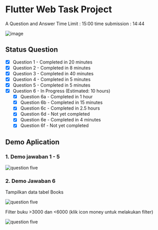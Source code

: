 # Flutter Web Task Project

A Question and Answer
Time Limit : 15:00 time submission : 14:44

![image](https://github.com/reypryma/Flutter-SQLLite/assets/36353349/8921f20c-844d-444b-b1cf-4799bb77efc3)


## Status Question
- [x] Question 1 - Completed in 20 minutes
- [X] Question 2 - Completed in 8 minutes
- [x] Question 3 - Completed in 40 minutes
- [x] Question 4 - Completed in 5 minutes
- [x] Question 5 - Completed in 5 minutes
- [x] Question 6 - In Progress (Estimated: 10 hours)
  - [x] Question 6a - Completed in 1 hour
  - [x] Question 6b - Completed in 15 minutes
  - [x] Question 6c - Completed in 2.5 hours
  - [x] Question 6d - Not yet completed
  - [x] Question 6e - Completed in 4 minutes
  - [x] Question 6f - Not yet completed

## Demo Aplication
### 1. Demo jawaban 1 - 5
![question five](https://i.ibb.co/frMbjws/2023-09-30-145329.png)

### 2. Demo Jawaban 6
Tampilkan data tabel Books

![question five](https://i.ibb.co/VJymNTM/2023-09-30-150533.png)


Filter buku >3000 dan <6000 (klik icon money untuk melakukan filter)

![question five](https://i.ibb.co/cQ5ySYc/2023-09-30-150733.png)


